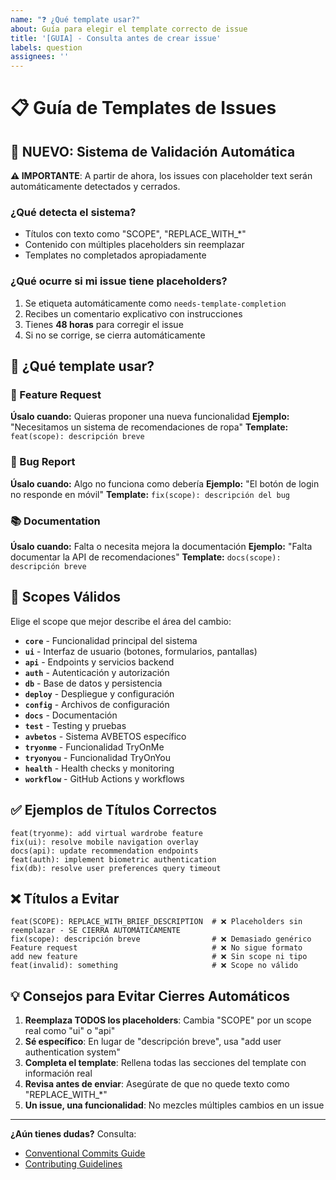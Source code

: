 ```yaml
---
name: "❓ ¿Qué template usar?"
about: Guía para elegir el template correcto de issue
title: '[GUIA] - Consulta antes de crear issue'
labels: question
assignees: ''
---
```


# 📋 Guía de Templates de Issues

## 🚨 NUEVO: Sistema de Validación Automática

**⚠️ IMPORTANTE**: A partir de ahora, los issues con placeholder text serán automáticamente detectados y cerrados.

### ¿Qué detecta el sistema?
- Títulos con texto como "SCOPE", "REPLACE_WITH_*"
- Contenido con múltiples placeholders sin reemplazar
- Templates no completados apropiadamente

### ¿Qué ocurre si mi issue tiene placeholders?
1. Se etiqueta automáticamente como `needs-template-completion` 
2. Recibes un comentario explicativo con instrucciones
3. Tienes **48 horas** para corregir el issue
4. Si no se corrige, se cierra automáticamente

## 🎯 ¿Qué template usar?

### 🚀 Feature Request
**Úsalo cuando:** Quieras proponer una nueva funcionalidad
**Ejemplo:** "Necesitamos un sistema de recomendaciones de ropa"
**Template:** `feat(scope): descripción breve`

### 🐛 Bug Report  
**Úsalo cuando:** Algo no funciona como debería
**Ejemplo:** "El botón de login no responde en móvil"
**Template:** `fix(scope): descripción del bug`

### 📚 Documentation
**Úsalo cuando:** Falta o necesita mejora la documentación
**Ejemplo:** "Falta documentar la API de recomendaciones"
**Template:** `docs(scope): descripción breve`

## 🎨 Scopes Válidos

Elige el scope que mejor describe el área del cambio:

- **`core`** - Funcionalidad principal del sistema
- **`ui`** - Interfaz de usuario (botones, formularios, pantallas)
- **`api`** - Endpoints y servicios backend
- **`auth`** - Autenticación y autorización
- **`db`** - Base de datos y persistencia
- **`deploy`** - Despliegue y configuración
- **`config`** - Archivos de configuración
- **`docs`** - Documentación
- **`test`** - Testing y pruebas
- **`avbetos`** - Sistema AVBETOS específico
- **`tryonme`** - Funcionalidad TryOnMe
- **`tryonyou`** - Funcionalidad TryOnYou  
- **`health`** - Health checks y monitoring
- **`workflow`** - GitHub Actions y workflows

## ✅ Ejemplos de Títulos Correctos

```
feat(tryonme): add virtual wardrobe feature
fix(ui): resolve mobile navigation overlay
docs(api): update recommendation endpoints
feat(auth): implement biometric authentication
fix(db): resolve user preferences query timeout
```

## ❌ Títulos a Evitar

```
feat(SCOPE): REPLACE_WITH_BRIEF_DESCRIPTION  # ❌ Placeholders sin reemplazar - SE CIERRA AUTOMÁTICAMENTE
fix(scope): descripción breve                # ❌ Demasiado genérico  
Feature request                              # ❌ No sigue formato
add new feature                              # ❌ Sin scope ni tipo
feat(invalid): something                     # ❌ Scope no válido
```

## 💡 Consejos para Evitar Cierres Automáticos

1. **Reemplaza TODOS los placeholders**: Cambia "SCOPE" por un scope real como "ui" o "api"
2. **Sé específico**: En lugar de "descripción breve", usa "add user authentication system"
3. **Completa el template**: Rellena todas las secciones del template con información real
4. **Revisa antes de enviar**: Asegúrate de que no quede texto como "REPLACE_WITH_*"
5. **Un issue, una funcionalidad**: No mezcles múltiples cambios en un issue

---

**¿Aún tienes dudas?** Consulta:
- [Conventional Commits Guide](../CONVENTIONAL_COMMITS.md)
- [Contributing Guidelines](../CONTRIBUTING.md)
